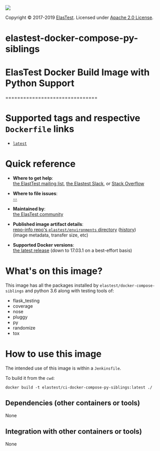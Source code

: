 [![][ElasTest Logo]][ElasTest]

Copyright © 2017-2019 [ElasTest]. Licensed under [Apache 2.0 License].

elastest-docker-compose-py-siblings
==============================

# ElasTest Docker Build Image with Python Support

===============================

# Supported tags and respective `Dockerfile` links
-	[`latest`](https://github.com/elastest/ci-images/docker-compose-py-siblings/Dockerfile)

# Quick reference

-	**Where to get help**:  
	[the ElastTest mailing list](), [the Elastest Slack](), or [Stack Overflow]()

-	**Where to file issues**:  
	[--]()

-	**Maintained by**:  
	[the ElasTest community](https://github.com/elastest)

-	**Published image artifact details**:  
	[repo-info repo's `elastest/environments` directory](https://github.com/elastest/ci-images/blob/master/<image-name>) ([history](https://github.com/elastest/environments/commits/master/<image-name>))  
	(image metadata, transfer size, etc)

<!--
-	**Image updates**:  
	[official-images PRs with label `elastest/ci-<image-name>`](https://github.com/docker-library/official-images/pulls?q=label%3Alibrary%2Fmysql)  

-	**Source of this description**:  
	[docs repo's `mysql/` directory](https://github.com/docker-library/docs/tree/master/mysql) ([history](https://github.com/docker-library/docs/commits/master/mysql))
-->

-	**Supported Docker versions**:  
	[the latest release](https://github.com/docker/docker/releases/latest) (down to 17.03.1 on a best-effort basis)

# What's on this image?
This image has all the packages installed by `elastest/docker-compose-siblings` and python 3.6 along with testing tools of:

 * flask_testing
 * coverage
 * nose
 * pluggy
 * py
 * randomize
 * tox

# How to use this image

The intended use of this image is within a `Jenkinsfile`.

To build it from the `cwd`:

`docker build -t elastest/ci-docker-compose-py-siblings:latest ./`

## Dependencies (other containers or tools)

None

## Integration with other containers or tools)

None

[Apache 2.0 License]: http://www.apache.org/licenses/LICENSE-2.0
[ElasTest]: http://elastest.io/
[ElasTest Logo]: http://elastest.io/images/logos_elastest/elastest-logo-gray-small.png
[ElasTest Twitter]: https://twitter.com/elastestio
[GitHub ElasTest Group]: https://github.com/elastest